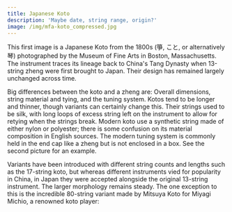 ```yaml
---
title: Japanese Koto
description: 'Maybe date, string range, origin?'
image: /img/mfa-koto_compressed.jpg
---
```

This first image is a Japanese Koto from the 1800s (箏, こと, or alternatively 琴) photographed by the Museum of Fine Arts in Boston, Massachusetts. The instrument traces its lineage back to China's Tang Dynasty when 13-string zheng were first brought to Japan. Their design has remained largely unchanged across time.



Big differences between the koto and a zheng are: Overall dimensions, string material and tying, and the tuning system. Kotos tend to be longer and thinner, though variants can certainly change this. Their strings used to be silk, with long loops of excess string left on the instrument to allow for retying when the strings break. Modern koto use a synthetic string made of either nylon or polyester; there is some confusion on its material composition in English sources. The modern tuning system is commonly held in the end cap like a zheng but is not enclosed in a box. See the second picture for an example.



Variants have been introduced with different string counts and lengths such as the 17-string koto, but whereas different instruments vied for popularity in China, in Japan they were accepted alongside the original 13-string instrument. The larger morphology remains steady. The one exception to this is the incredible 80-string variant made by Mitsuya Koto for Miyagi Michio, a renowned koto player:
